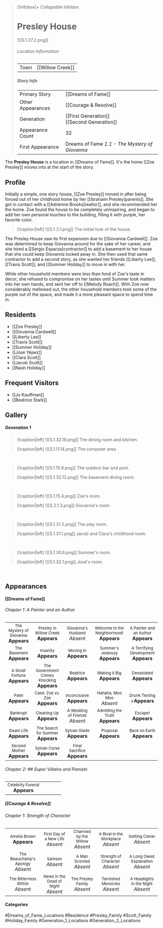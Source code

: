 > [!infobox]+ Collapsible Infobox
> # Presley House
> ![[S.1.27.2.png]] 
> ###### Location Information
> |  |  | 
> | ---- | ---- | 
> | Town | [[Willow Creek]] | 
> 
> ##### Story Info
> |  |  | 
> | ---- | ---- | 
> | Primary Story | [[Dreams of Fame]] | 
> | Other Appearances |[[Courage & Resolve]] | 
> | Generation | [[First Generation]]<br>[[Second Generation]]|
> | Appearance Count |32| 
> | First Appearance | Dreams of Fame *1.1 - The Mystery of Giovanna*

The **Presley House** is a location in [[Dreams of Fame]]. It's the home [[Zoe Presley]] moves into at the start of the story.

## Profile
Initially a simple, one story house, [[Zoe Presley]] moved in after being forced out of her childhood home by her [[Ibrahaim Presley|parents]]. She got in contact with a [[Adrienne Brooks|realtor]], and she recommended her the home. Zoe found the house to be completely uninspiring, and began to add her own personal touches to the building, filling it with purple, her favorite color.

> [!caption|left]
> ![[S.1.2.1.png]] 
> The initial look of the house.

The Presley House saw its first expansion due to [[Giovanna Cardwell]]. Zoe was determined to keep Giovanna around for the sake of her career, and she hired a [[Sergio Esparza|contractor]] to add a basement to her house that she could keep Giovanna locked away in. She then used that same contractor to add a second story, as she wanted her friends [[Liberty Lee]], [[Travis Scott]], and [[Summer Holiday]] to move in with her.

While other household members were less than fond of Zoe's taste in decor, she refused to compromise on her tastes until Summer took matters into her own hands, and sent her off to [[Melody Roach]]. With Zoe now considerably mellowed out, the other household members took some of the purple out of the space, and made it a more pleasant space to spend time in.

## Residents
- [[Zoe Presley]]
- [[Giovanna Cardwell]]
- [[Liberty Lee]]
- [[Travis Scott]]
- [[Summer Holiday]]
- [[José Yépez]]
- [[Clara Scott]]
- [[Jacob Scott]]
- [[Nash Holiday]]

## Frequent Visitors
- [[Jo Kauffman]]
- [[Beatrice Stark]]

## Gallery
##### Generation 1
> [!caption|left]
> ![[S.1.32.16.png]] 
> The dining room and kitchen.

> [!caption|left]
> ![[S.1.11.14.png]] 
> The computer area.

<br style="clear:both; margin: 0; padding: 0" />

> [!caption|left]
> ![[S.1.15.9.png]] 
> The outdoor bar and pool.

> [!caption|left]
> ![[S.1.32.12.png]] 
> The basement dining room.

<br style="clear:both; margin: 0; padding: 0" />

> [!caption|left]
> ![[S.1.15.4.png]] 
> Zoe's room.

> [!caption|left]
> ![[S.2.1.3.png]] 
> Giovanna's room.

<br style="clear:both; margin: 0; padding: 0" />

> [!caption|left]
> ![[S.1.31.2.png]] 
> The play room.

> [!caption|left]
> ![[S.1.31.1.png]] 
> Jacob and Clara's childhood room.

<br style="clear:both; margin: 0; padding: 0" />

> [!caption|left]
> ![[S.1.30.6.png]] 
> Summer's room.

> [!caption|left]
> ![[S.1.32.1.png]] 
> José's room.

<br style="clear:both; margin: 0; padding: 0" />

## Appearances
#### [[Dreams of Fame]]
###### Chapter 1: A Painter and an Author
|                                                                       |     |     |     |     |
| --------------------------------------------------------------------- | --- | --- | --- | --- |
| <center><font size=2>The Mystery of Giovanna<br><font size=3>**Appears** | <center><font size=2>Presley in Willow Creek<br><font size=3>**Appears**| <center><font size=2>Giovanna's Husband<br><font size=3>*Absent* | <center><font size=2>Welcome to the Neighborhood!<br><font size=3>**Appears** | <center><font size=2>A Painter and an Author<br><font size=3>**Appears** |
| <center><font size=2>The Basement<br><font size=3>**Appears** | <center><font size=2>Insanity<br><font size=3>**Appears** | <center><font size=2>Moving In<br><font size=3>**Appears** | <center><font size=2>Summer's Jealousy<br><font size=3>**Appears**| <center><font size=2>A Terrifying Development<br><font size=3>**Appears** |
| <center><font size=2>A Small Fortune<br><font size=3>**Appears** | <center><font size=2>The Government Comes Knocking<br><font size=3>**Appears** | <center><font size=2>Beatrice<br><font size=3>**Appears**| <center><font size=2>Making it Big<br><font size=3>**Appears**| <center><font size=2>Devastated<br><font size=3>**Appears** |
| <center><font size=2>Patel<br><font size=3>**Appears** | <center><font size=2>Case: Zoe vs. Zoe<br><font size=3>**Appears** | <center><font size=2>Inconclusive<br><font size=3>**Appears** | <center><font size=2>Hahaha, Moo Moo<br><font size=3>*Absent* | <center><font size=2>Drunk Texting<br><font size=3>>**Appears** |
| <center><font size=2>Bankrupt<br><font size=3>**Appears** | <center><font size=2>Cleaning Up<br><font size=3>**Appears** | <center><font size=2>A Wedding of Friends<br><font size=3>*Absent* | <center><font size=2>Admitting the Truth<br><font size=3>**Appears** | <center><font size=2>Escape!<br><font size=3>**Appears** |
| <center><font size=2>Sixam Life<br><font size=3>**Appears** | <center><font size=2>The Search for Summer<br><font size=3>**Appears** | <center><font size=2>Sylvan Glade<br><font size=3>**Appears** | <center><font size=2>Proposal<br><font size=3>**Appears** | <center><font size=2>Back on Earth<br><font size=3>**Appears** |
| <center><font size=2>Second Mother<br><font size=3>**Appears** | <center><font size=2>Sylvan Curse<br><font size=3>**Appears** | <center><font size=2>Final Sacrifice<br><font size=3>**Appears** |  |  |

###### Chapter 2: ## Super Villains and Pianists
|                                                                       |     |     |     |     |
| --------------------------------------------------------------------- | --- | --- | --- | --- |
| <center><font size=2>Celebrity Funeral<br><font size=3>**Appears** |     |     |     |     |

##### [[Courage & Resolve]]
###### Chapter 1: Strength of Character

|                                                                       |                                                                         |                                                                     |                                                                        |                                                                          |
| --------------------------------------------------------------------- | ----------------------------------------------------------------------- | ------------------------------------------------------------------- | ---------------------------------------------------------------------- | ------------------------------------------------------------------------ |
| <center><font size=2>Amelia Brown<br><font size=3>**Appears**          | <center><font size=2>First Day of a New Life<br><font size=3>*Absent*   | <center><font size=2>Charmed by the Willow<br><font size=3>*Absent* | <center><font size=2>A Rival in the Workplace<br><font size=3>*Absent* | <center><font size=2>Getting Clever<br><font size=3>*Absent*             |
| <center><font size=2>The Beauchamp's Apology<br><font size=3>*Absent* | <center><font size=2>Samson<br><font size=3>*Absent*                 | <center><font size=2>A Man Scorned<br><font size=3>*Absent*         | <center><font size=2>Strength of Character<br><font size=3>*Absent*    | <center><font size=2>A Long Owed Explanation<br><font size=3>*Absent* |
| <center><font size=2>The Bitterness Within<br><font size=3>*Absent*   | <center><font size=2>News in the Dead of Night<br><font size=3>*Absent* | <center><font size=2>The Presley Family<br><font size=3>*Absent*    | <center><font size=2>Tarnished Memories<br><font size=3>*Absent*       | <center><font size=2>A Headlights in the Night<br><font size=3>*Absent*   |
#### Categories
#Dreams_of_Fame_Locations #Residence #Presley_Family #Scott_Family #Holiday_Family #Generation_1_Locations #Generation_2_Locations